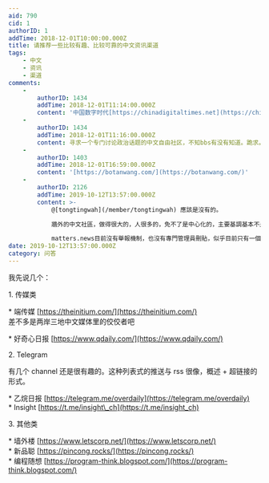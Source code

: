 ```yaml
---
aid: 790
cid: 1
authorID: 1
addTime: 2018-12-01T10:00:00.000Z
title: 请推荐一些比较有趣、比较可靠的中文资讯渠道
tags:
    - 中文
    - 资讯
    - 渠道
comments:
    -
        authorID: 1434
        addTime: 2018-12-01T11:14:00.000Z
        content: '中国数字时代[https://chinadigitaltimes.net](https://chinadigitaltimes.net)'
    -
        authorID: 1434
        addTime: 2018-12-01T11:16:00.000Z
        content: 寻求一个专门讨论政治话题的中文自由社区，不知bbs有没有知道。跪求。
    -
        authorID: 1403
        addTime: 2018-12-01T16:59:00.000Z
        content: '[https://botanwang.com/](https://botanwang.com/)'
    -
        authorID: 2126
        addTime: 2019-10-12T13:57:00.000Z
        content: >-
            @[tongtingwah](/member/tongtingwah) 應該是沒有的。  

            牆外的中文社區，做得很大的，人很多的，免不了是中心化的，主要基調基本不是反共就是舔共的，如果你不符合他們社區的精神基調、站隊出錯就會被踢走。當然reddit上也差不多。  

            matters.news目前沒有舉報機制，也沒有專門管理員刪貼，似乎目前只有一個用戶因為有太多謾罵侮辱內容被投票封號了。而且比較鼓勵多元化溝通。當然啊，結果就是，各種立場的人都有，你可以去看看。如果受不了了就回到站隊為主的社區吧。
date: 2019-10-12T13:57:00.000Z
category: 问答
---
```


我先说几个：

1\. 传媒类

\* 端传媒 [https://theinitium.com/](https://theinitium.com/)  
差不多是两岸三地中文媒体里的佼佼者吧

\* 好奇心日报 [https://www.qdaily.com/](https://www.qdaily.com/)

2\. Telegram

有几个 channel 还是很有趣的。这种列表式的推送与 rss 很像，概述 + 超链接的形式。

\* 乙烷日报 [https://telegram.me/overdaily](https://telegram.me/overdaily)  
\* Insight [https://t.me/insight\_ch](https://t.me/insight_ch)

3\. 其他类

\* 墙外楼 [https://www.letscorp.net/](https://www.letscorp.net/)  
\* 新品聪 [https://pincong.rocks/](https://pincong.rocks/)  
\* 编程随想 [https://program-think.blogspot.com/](https://program-think.blogspot.com/)
